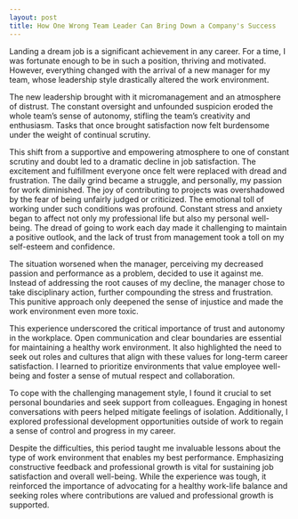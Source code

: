 ```yaml
---
layout: post
title: How One Wrong Team Leader Can Bring Down a Company's Success
---
```

Landing a dream job is a significant achievement in any career. For a time, I was fortunate enough to be in such a position, thriving and motivated. However, everything changed with the arrival of a new manager for my team, whose leadership style drastically altered the work environment.

The new leadership brought with it micromanagement and an atmosphere of distrust. The constant oversight and unfounded suspicion eroded the whole team’s sense of autonomy, stifling the team’s creativity and enthusiasm. Tasks that once brought satisfaction now felt burdensome under the weight of continual scrutiny.

This shift from a supportive and empowering atmosphere to one of constant scrutiny and doubt led to a dramatic decline in job satisfaction. The excitement and fulfillment everyone once felt were replaced with dread and frustration. The daily grind became a struggle, and personally, my passion for work diminished. The joy of contributing to projects was overshadowed by the fear of being unfairly judged or criticized. The emotional toll of working under such conditions was profound. Constant stress and anxiety began to affect not only my professional life but also my personal well-being. The dread of going to work each day made it challenging to maintain a positive outlook, and the lack of trust from management took a toll on my self-esteem and confidence.

The situation worsened when the manager, perceiving my decreased passion and performance as a problem, decided to use it against me. Instead of addressing the root causes of my decline, the manager chose to take disciplinary action, further compounding the stress and frustration. This punitive approach only deepened the sense of injustice and made the work environment even more toxic.

This experience underscored the critical importance of trust and autonomy in the workplace. Open communication and clear boundaries are essential for maintaining a healthy work environment. It also highlighted the need to seek out roles and cultures that align with these values for long-term career satisfaction. I learned to prioritize environments that value employee well-being and foster a sense of mutual respect and collaboration.

To cope with the challenging management style, I found it crucial to set personal boundaries and seek support from colleagues. Engaging in honest conversations with peers helped mitigate feelings of isolation. Additionally, I explored professional development opportunities outside of work to regain a sense of control and progress in my career.

Despite the difficulties, this period taught me invaluable lessons about the type of work environment that enables my best performance. Emphasizing constructive feedback and professional growth is vital for sustaining job satisfaction and overall well-being. While the experience was tough, it reinforced the importance of advocating for a healthy work-life balance and seeking roles where contributions are valued and professional growth is supported.
